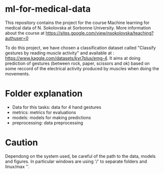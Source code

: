 # ml-for-medical-data
This repository contains the project for the course Machine learning for medical data of N. Sokolovska at Sorbonne University. 
More information about the course at https://sites.google.com/view/nsokolovska/teaching?authuser=0

To do this project, we have chosen a classification dataset called "Classify gestures by reading muscle activity" and available at : https://www.kaggle.com/datasets/kyr7plus/emg-4. It aims at doing prediction of gestures (between rock, paper, scissors and ok) based on some reccord of the electrical activity produced by muscles when doing the movements. 

# Folder explanation
* Data for this tasks: data for 4 hand gestures
* metrics: metrics for evaluations
* models: models for making predictions
* preprocessing: data preprocessing

# Caution
Dependong on the system used, be careful of the path to the data, models and figures. In particular windows are using '/' to separate folders and linux/max '\'. 